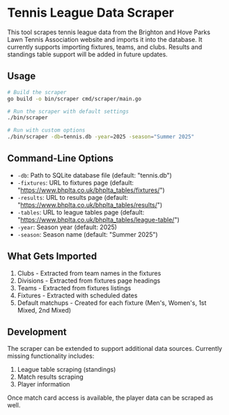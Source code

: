 # Tennis League Data Scraper

This tool scrapes tennis league data from the Brighton and Hove Parks Lawn Tennis Association website and imports it into the database. It currently supports importing fixtures, teams, and clubs. Results and standings table support will be added in future updates.

## Usage

```bash
# Build the scraper
go build -o bin/scraper cmd/scraper/main.go

# Run the scraper with default settings
./bin/scraper

# Run with custom options
./bin/scraper -db=tennis.db -year=2025 -season="Summer 2025"
```

## Command-Line Options

- `-db`: Path to SQLite database file (default: "tennis.db")
- `-fixtures`: URL to fixtures page (default: "https://www.bhplta.co.uk/bhplta_tables/fixtures/")
- `-results`: URL to results page (default: "https://www.bhplta.co.uk/bhplta_tables/results/")
- `-tables`: URL to league tables page (default: "https://www.bhplta.co.uk/bhplta_tables/league-table/")
- `-year`: Season year (default: 2025)
- `-season`: Season name (default: "Summer 2025")

## What Gets Imported

1. Clubs - Extracted from team names in the fixtures
2. Divisions - Extracted from fixtures page headings
3. Teams - Extracted from fixtures listings
4. Fixtures - Extracted with scheduled dates
5. Default matchups - Created for each fixture (Men's, Women's, 1st Mixed, 2nd Mixed)

## Development

The scraper can be extended to support additional data sources. Currently missing functionality includes:

1. League table scraping (standings)
2. Match results scraping
3. Player information

Once match card access is available, the player data can be scraped as well. 